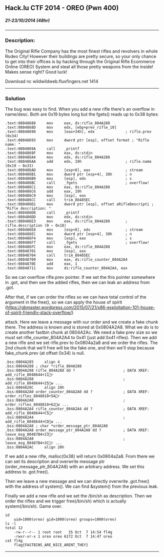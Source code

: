 ## Hack.lu CTF 2014 - OREO (Pwn 400)
##### 21-23/10/2014 (48hr)

___

### Description: 
The Original Rifle Company has the most finest rifles and revolvers in whole Rodeo 
City! However their buildings are pretty secure, so your only chance to get into their offices 
is by hacking through the Original Rifle Ecommerce Online (OREO) System and steal all those 
pretty weapons from the inside! Makes sense right? Good luck!

Download nc wildwildweb.fluxfingers.net 1414

___
### Solution

The bug was easy to find. When you add a new rifle there's an overflow in name/desc. Both are 0x19
bytes long but the fgets() reads up to 0x38 bytes:

```assembly
.text:08048688     mov     eax, ds:rifle_804A288
.text:0804868D     mov     edx, [ebp+prev_rifle_10]
.text:08048690     mov     [eax+34h], edx              ; rifle.prev (0x34)
.text:08048693     mov     dword ptr [esp], offset format ; "Rifle name: "
.text:0804869A     call    _printf
.text:0804869F     mov     eax, ds:stdin
.text:080486A4     mov     edx, ds:rifle_804A288
.text:080486AA     add     edx, 19h                    ; rifle.name (0x19 ~ 0x33)
.text:080486AD     mov     [esp+8], eax                ; stream
.text:080486B1     mov     dword ptr [esp+4], 38h      ; n
.text:080486B9     mov     [esp], edx                  ; s
.text:080486BC     call    _fgets                      ; overflow!
.text:080486C1     mov     eax, ds:rifle_804A288
.text:080486C6     add     eax, 19h
.text:080486C9     mov     [esp], eax
.text:080486CC     call    trim_80485EC
.text:080486D1     mov     dword ptr [esp], offset aRifleDescripti ; "Rifle description: "
.text:080486D8     call    _printf
.text:080486DD     mov     edx, ds:stdin
.text:080486E3     mov     eax, ds:rifle_804A288       ; rifle.description (0 ~ 0x18)
.text:080486E8     mov     [esp+8], edx                ; stream
.text:080486EC     mov     dword ptr [esp+4], 38h      ; n
.text:080486F4     mov     [esp], eax                  ; s
.text:080486F7     call    _fgets                      ; overflow!
.text:080486FC     mov     eax, ds:rifle_804A288
.text:08048701     mov     [esp], eax
.text:08048704     call    trim_80485EC
.text:08048709     mov     eax, ds:rifle_counter_804A2A4
.text:0804870E     add     eax, 1
.text:08048711     mov     ds:rifle_counter_804A2A4, eax
```

So we can overflow rifle.prev pointer. If we set the this pointer somewhere in .got, and then see
the added rifles, then we can leak an address from .got.

After that, if we can order the rifles so we can have total control of the argument in the free(),
so we can apply the house of spirit (https://gbmaster.wordpress.com/2015/07/21/x86-exploitation-101-house-of-spirit-friendly-stack-overflow/)

attack. Here we leave a message with our order and we create a fake chunk there. The address is known and
is stored at 0x0804A2A8. What we do is to create another fastbin chunk at 0804A2Ac. We need a fake 
prev size so we must set rifle_counter_804A2A4 to 0x41 (just add 0x41 rifles). Then we add a new rifle
and we set rifle.prev to 0x0804a2a8 and we order the rifles. The 2nd chunk that we'll free will be the
fake one, and then we'll stop because fake_chunk.prev (at offset 0x34) is null.

```assembly
.bss:0804A285     align 4
.bss:0804A288 ; char *rifle_804A288
.bss:0804A288 rifle_804A288 dd ?                      ; DATA XREF: add_rifle_8048644+11r
.bss:0804A288                                         ; add_rifle_8048644+25w ...
.bss:0804A28C     align 20h
.bss:0804A2A0 order_counter_804A2A0 dd ?              ; DATA XREF: order_rifles_8048810+5Ar
.bss:0804A2A0                                         ; order_rifles_8048810+62w ...
.bss:0804A2A4 rifle_counter_804A2A4 dd ?              ; DATA XREF: add_rifle_8048644+C5r
.bss:0804A2A4                                         ; add_rifle_8048644+CDw ...
.bss:0804A2A8 ; char *order_message_ptr_804A2A8
.bss:0804A2A8 order_message_ptr_804A2A8 dd ?          ; DATA XREF: leave_msg_80487B4+23r
.bss:0804A2A8                                         ; leave_msg_80487B4+3Cr ...
.bss:0804A2AC     align 20h
```

If we add a new rifle, malloc(0x38) will return 0x0804a2a8. From there we can set its description
and overwrite message ptr (order_message_ptr_804A2A8) with an arbitrary address. We set this 
address to .got.free(). 

Then we leave a new message and we can directly overwrite .got.free() with the address of system().
We can find &system() from the previous leak.


Finally we add a new rifle and we set the /bin/sh as description. Then we order the rifles
and we trigger free(/bin/sh) which is actually system(/bin/sh). Game over.

```
id
	uid=1000(oreo) gid=1000(oreo) groups=1000(oreo)
ls -l
total 12
	-rw-r--r-- 1 root root   35 Oct  7 14:54 fl4g
	-rwxr-xr-x 1 oreo oreo 6172 Oct  7 14:47 oreo
cat fl4g
	flag{FASTBINS_ARE_NICE_ARENT_THEY}
```

___
